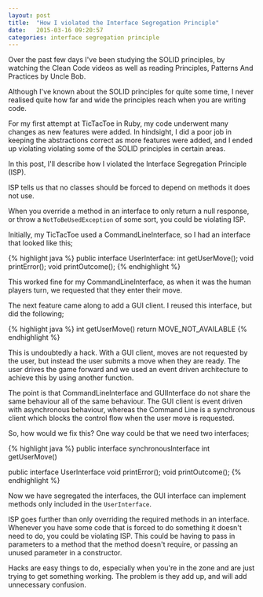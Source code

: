 ```yaml
---
layout: post
title:  "How I violated the Interface Segregation Principle"
date:   2015-03-16 09:20:57
categories: interface segregation principle
---
```

Over the past few days I've been studying the SOLID principles, by watching the Clean Code videos as well as reading Principles, Patterns And Practices by Uncle Bob.

Although I've known about the SOLID principles for quite some time, I never realised quite how far and wide the principles reach when you are writing code.

For my first attempt at TicTacToe in Ruby, my code underwent many changes as new features were added. In hindsight, I did a poor job in keeping the abstractions correct as more features were added, and I ended up violating violating some of the SOLID principles in certain areas.

In this post, I'll describe how I violated the Interface Segregation Principle (ISP).

ISP tells us that no classes should be forced to depend on methods it does not use.

When you override a method in an interface to only return a null response, or throw a <code>NotToBeUsedException</code> of some sort, you could be violating ISP.

Initially, my TicTacToe used a CommandLineInterface, so I had an interface that looked like this;

{% highlight java %}
public interface UserInterface:
  int getUserMove();
  void printError();
  void printOutcome();
{% endhighlight %}

This worked fine for my CommandLineInterface, as when it was the human players turn, we requested that they enter their move.

The next feature came along to add a GUI client. I reused this interface, but did the following;

{% highlight java %}
int getUserMove()
  return MOVE_NOT_AVAILABLE
{% endhighlight %}

This is undoubtedly a hack. With a GUI client, moves are not requested by the user, but instead the user submits a move when they are ready. The user drives the game forward and we used an event driven architecture to achieve this by using another function.

The point is that CommandLineInterface and GUIInterface do not share the same behaviour all of the same behaviour. The GUI client is event driven with asynchronous behaviour, whereas the Command Line is a synchronous client which blocks the control flow when the user move is requested.

So, how would we fix this? One way could be that we need two interfaces;

{% highlight java %}
  public interface synchronousInterface
    int getUserMove()

  public interface UserInterface
    void printError();
    void printOutcome();
{% endhighlight %}

Now we have segregated the interfaces, the GUI interface can implement methods only included in the <code>UserInterface</code>.

ISP goes further than only overriding the required methods in an interface. Whenever you have some code that is forced to do something it doesn't need to do, you could be violating ISP. This could be having to pass in parameters to a method that the method doesn't require, or passing an unused parameter in a constructor.

Hacks are easy things to do, especially when you're in the zone and are just trying to get something working. The problem is they add up, and will add unnecessary confusion.
